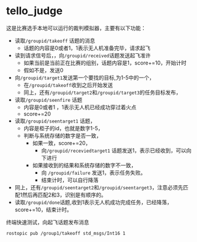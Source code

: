 # tello_judge

这是比赛选手本地可以运行的裁判模拟器，主要有以下功能：

- 读取`/groupid/takeoff` 话题的消息 
  - 话题的内容是0或者1，1表示无人机准备完毕，请求起飞
- 读到请求信号后，，向`/groupid/received`话题发送起飞准许
  - 如果当前是当前正在比赛的组别，话题内容是1，score+=10，开始计时
  - 假如不是，发送0
- 向`/groupid/target1`发送第一个要找的目标,为1-5中的一个，
  - 在`/groupid/takeoff`收到之后开始发送
  - 同上，还有`/groupid/target2`和`/groupid/target3`的任务目标发布，
- 读取`/groupid/seenfire` 话题
  - 内容是0或者1 ，1表示无人机已经成功穿过着火点
  - score+=20
- 读取`/groupid/seentarget1` 话题，
  - 内容是柜子的id，也就是数字1-5，
  - 判断与系统存储的数字是否一致，
    - 如果一致，score+=20，
      - 向`/groupid/receviedtarget1` 话题发送1，表示已经收到，可以向下进行
    - 如果接收到的结果和系统存储的数字不一致，
      - 向 `/groupid/failure` 发送1，表示任务失败。
      - 结束计时，可以自行降落
- 同上，还有`/groupid/seentarget2`和`/groupid/seentarget3`，注意必须先匹配1然后再匹配2和3，识别是有顺序的。
- 读取`/groupid/done`话题,收到1表示无人机成功完成任务，已经降落，score+=10，结束计时。

终端快速测试，向起飞话题发布消息
```
rostopic pub /group1/takeoff std_msgs/Int16 1
```
